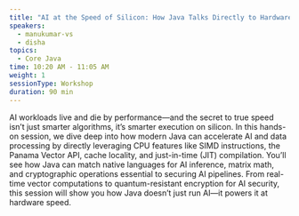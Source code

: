 ```yaml
---
title: "AI at the Speed of Silicon: How Java Talks Directly to Hardware"
speakers:
  - manukumar-vs
  - disha
topics:
  - Core Java
time: 10:20 AM - 11:05 AM
weight: 1
sessionType: Workshop
duration: 90 min 
---
```


AI workloads live and die by performance—and the secret to true speed isn’t just smarter algorithms, it’s smarter execution on silicon. In this hands-on session, we dive deep into how modern Java can accelerate AI and data processing by directly leveraging CPU features like SIMD instructions, the Panama Vector API, cache locality, and just-in-time (JIT) compilation. You’ll see how Java can match native languages for AI inference, matrix math, and cryptographic operations essential to securing AI pipelines. From real-time vector computations to quantum-resistant encryption for AI security, this session will show you how Java doesn’t just run AI—it powers it at hardware speed.
